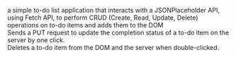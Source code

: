 
a simple to-do list application that interacts with a JSONPlaceholder API, using Fetch API, to perform CRUD (Create, Read, Update, Delete) operations on to-do items and adds them to the DOM <br>
Sends a PUT request to update the completion status of a to-do item on the server by one click.<br>
Deletes a to-do item from the DOM and the server when double-clicked.
